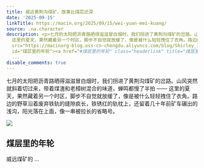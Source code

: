 ```yaml
---
title: 威远黄荆沟煤矿，故事比煤层还深
date: '2025-09-15'
linkTitle: https://macin.org/2025/09/15/wei-yuan-mei-kuang/
source: .na.character
description: <p>七月的太阳把沥青路晒得滋滋冒白烟时，我们拐进了黄荆沟煤矿的岔路。山风突然就斜着切过来，带着煤渣和老樟树混合的味道，蝉鸣都慢了半拍 ——
  这里的夏天，果然藏着另一个时区，脚步不自觉就放缓了，像是被什么轻轻拽住了衣角。路边的野草沿着废弃铁轨的缝隙疯长，铁锈红的轨枕上，还留着几十年前矿车碾出的浅沟，阳光落在上面，像一串被拉长的省略号。</p><p><img
  src="https://macinorg-blog.oss-cn-chengdu.aliyuncs.com/blog/Shirley_IMG_5504.webp?x-oss-process=style/wechat-mp"></p><h2
  id="煤层里的年轮"><a href="#煤层里的年轮" class="headerlink" title="煤层里的年轮"></a>煤层里的年轮</h2><p>威远煤矿的
  ...
disable_comments: true
---
```

<p>七月的太阳把沥青路晒得滋滋冒白烟时，我们拐进了黄荆沟煤矿的岔路。山风突然就斜着切过来，带着煤渣和老樟树混合的味道，蝉鸣都慢了半拍 —— 这里的夏天，果然藏着另一个时区，脚步不自觉就放缓了，像是被什么轻轻拽住了衣角。路边的野草沿着废弃铁轨的缝隙疯长，铁锈红的轨枕上，还留着几十年前矿车碾出的浅沟，阳光落在上面，像一串被拉长的省略号。</p><p><img src="https://macinorg-blog.oss-cn-chengdu.aliyuncs.com/blog/Shirley_IMG_5504.webp?x-oss-process=style/wechat-mp"></p><h2 id="煤层里的年轮"><a href="#煤层里的年轮" class="headerlink" title="煤层里的年轮"></a>煤层里的年轮</h2><p>威远煤矿的 ...